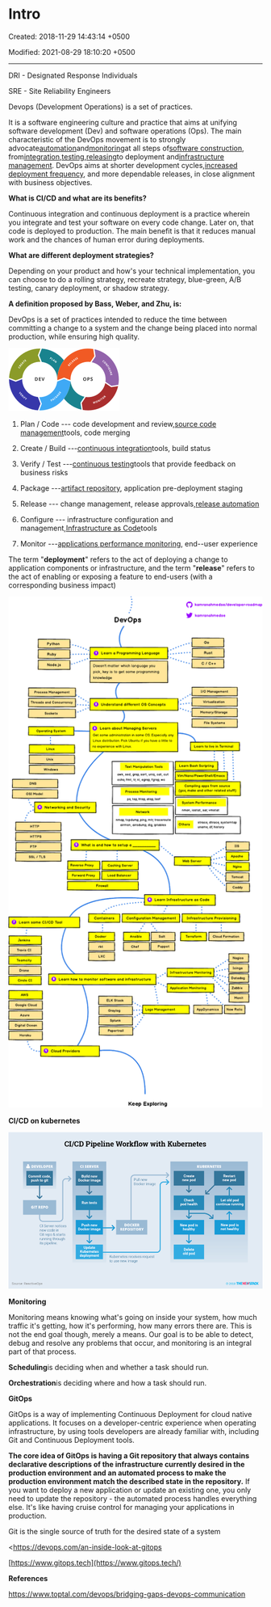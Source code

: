 # Intro

Created: 2018-11-29 14:43:14 +0500

Modified: 2021-08-29 18:10:20 +0500

---

DRI - Designated Response Individuals

SRE - Site Reliability Engineers



Devops (Development Operations) is a set of practices.



It is a software engineering culture and practice that aims at unifying software development (Dev) and software operations (Ops). The main characteristic of the DevOps movement is to strongly advocate[automation](https://en.wikipedia.org/wiki/Automation)and[monitoring](https://en.wikipedia.org/wiki/Event_monitoring)at all steps of[software construction](https://en.wikipedia.org/wiki/Software_build), from[integration](https://en.wikipedia.org/wiki/Continuous_integration),[testing](https://en.wikipedia.org/wiki/Test_automation),[releasing](https://en.wikipedia.org/wiki/Software_release_life_cycle)to deployment and[infrastructure management](https://en.wikipedia.org/wiki/Infrastructure_as_Code). DevOps aims at shorter development cycles,[increased deployment frequency](https://en.wikipedia.org/wiki/Continuous_delivery), and more dependable releases, in close alignment with business objectives.



**What is CI/CD and what are its benefits?**

Continuous integration and continuous deployment is a practice wherein you integrate and test your software on every code change. Later on, that code is deployed to production. The main benefit is that it reduces manual work and the chances of human error during deployments.



**What are different deployment strategies?**

Depending on your product and how's your technical implementation, you can choose to do a rolling strategy, recreate strategy, blue-green, A/B testing, canary deployment, or shadow strategy.



**A definition proposed by Bass, Weber, and Zhu, is:**

DevOps is a set of practices intended to reduce the time between committing a change to a system and the change being placed into normal production, while ensuring high quality.



![Illustration showing stages in a DevOps toolchain](../../media/DevOps-DevOps-Intro-image1.png)



1.  Plan / Code --- code development and review,[source code management](https://en.wikipedia.org/wiki/Version_control)tools, code merging

2.  Create / Build ---[continuous integration](https://en.wikipedia.org/wiki/Continuous_integration)tools, build status

3.  Verify / Test ---[continuous testing](https://en.wikipedia.org/wiki/Continuous_testing)tools that provide feedback on business risks

4.  Package ---[artifact repository](https://en.wikipedia.org/wiki/Binary_repository_manager), application pre-deployment staging

5.  Release --- change management, release approvals,[release automation](https://en.wikipedia.org/wiki/Application_release_automation)

6.  Configure --- infrastructure configuration and management,[Infrastructure as Code](https://en.wikipedia.org/wiki/Infrastructure_as_Code)tools

7.  Monitor ---[applications performance monitoring](https://en.wikipedia.org/wiki/Application_performance_management), end--user experience



The term "**deployment**" refers to the act of deploying a change to application components or infrastructure, and the term "**release**" refers to the act of enabling or exposing a feature to end-users (with a corresponding business impact)

![](../../media/DevOps-DevOps-Intro-image2.png)

**CI/CD on kubernetes**

![CI/CD Pipeline Workflow with Kubernetes Commit code, push to git GIT REPO CI Server notices new code in Git repo & starts running through its pipeline. Source: ReactiveOps SERVER Build new Docker image Run tests Push new Docker image Update Kubernetes deployment KUBERNETES Pull new Docker image DOCKER REPOSITORY Kubernetes receives request to use new image Create new pod Check pod health New pod is healthy Delete old pod Restart new pod Let old pod continue running New pod is not healthy THENEWSTACK ](../../media/DevOps-DevOps-Intro-image3.png)





**Monitoring**

Monitoring means knowing what's going on inside your system, how much traffic it's getting, how it's performing, how many errors there are. This is not the end goal though, merely a means. Our goal is to be able to detect, debug and resolve any problems that occur, and monitoring is an integral part of that process.



**Scheduling**is deciding when and whether a task should run.



**Orchestration**is deciding where and how a task should run.



**GitOps**

GitOps is a way of implementing Continuous Deployment for cloud native applications. It focuses on a developer-centric experience when operating infrastructure, by using tools developers are already familiar with, including Git and Continuous Deployment tools.



**The core idea of GitOps is having a Git repository that always contains declarative descriptions of the infrastructure currently desired in the production environment and an automated process to make the production environment match the described state in the repository.** If you want to deploy a new application or update an existing one, you only need to update the repository - the automated process handles everything else. It's like having cruise control for managing your applications in production.



Git is the single source of truth for the desired state of a system



<https://devops.com/an-inside-look-at-gitops

[https://www.gitops.tech](https://www.gitops.tech/)



**References**

<https://www.toptal.com/devops/bridging-gaps-devops-communication>



